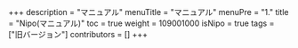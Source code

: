 +++
description = "マニュアル"
menuTitle = "マニュアル"
menuPre = "1."
title = "Nipo(マニュアル)"
toc = true
weight = 109001000
isNipo = true
tags = ["旧バージョン"]
contributors = []
+++
